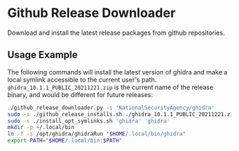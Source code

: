 # Github Release Downloader
Download and install the latest release packages from github repositories.

## Usage Example
The following commands will install the latest version of ghidra and make a local symlink accessible to the current user's path. `ghidra_10.1.1_PUBLIC_20211221.zip` is the current name of the release binary, and would be different for future releases:
```bash
./github_release_downloader.py -s 'NationalSecurityAgency/ghidra'
sudo -s ./github_release_installs.sh ./ghidra_10.1.1_PUBLIC_20211221.zip
sudo -s ./install_opt_symlinks.sh 'ghidra' 'ghidra'
mkdir -p ~/.local/bin
ln -f -s /opt/ghidra/ghidraRun "$HOME/.local/bin/ghidra"
export PATH="$HOME/.local/bin:$PATH"
```

